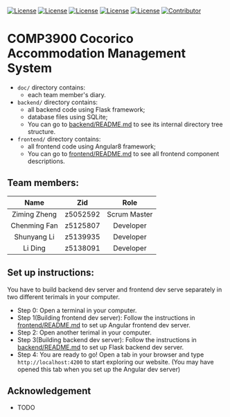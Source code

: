 [![License](https://img.shields.io/badge/License-Flask-blue.svg)](https://flask.palletsprojects.com/en/1.1.x/) [![License](https://img.shields.io/badge/License-Angular%202-blue.svg)](https://angular.io/) [![License](https://img.shields.io/badge/License-Flask%20Restful%20API-blue.svg)](https://flask-restful.readthedocs.io/en/latest/) [![License](https://img.shields.io/badge/License-SQLite-blue.svg)](https://www.sqlite.org/index.html) [![License](https://img.shields.io/badge/License-Python3-blue.svg)](https://www.python.org/) [![Contributor](https://img.shields.io/badge/Contributor-4-brightgreen)](https://github.com/comp3300-comp9900-term-3-2019/capstone-project-nomoreprojectpls/graphs/contributors)

# COMP3900 Cocorico Accommodation Management System
- `doc/` directory contains:
    - each team member's diary.
- `backend/` directory contains:
    - all backend code using Flask framework;
    - database files using SQLite;
    - You can go to [backend/README.md](./backend/README.md) to see its internal directory tree structure.
- `frontend/` directory contains:
    - all frontend code using Angular8 framework;
    - You can go to [frontend/README.md](./frontend/README.md) to see all frontend component descriptions.

## Team members:

|     Name     |   Zid    |   Role   |
| :----------: | :------: | :-------: |
| Ziming Zheng | z5052592 |   Scrum Master  |
| Chenming Fan | z5125807 | Developer |
| Shunyang Li  | z5139935 | Developer |
|   Li Ding    | z5138091 | Developer |

## Set up instructions:
You have to build backend dev server and frontend dev serve separately in two different terimals in your computer.
- Step 0: Open a terminal in your computer.
- Step 1(Building frontend dev server): Follow the instructions in [frontend/README.md](./frontend/README.md) to set up Angular frontend dev server.
- Step 2: Open another terimal in your computer.
- Step 3(Building backend dev server): Follow the instructions in [backend/README.md](./backend/README.md) to set up Flask backend dev server.
- Step 4: You are ready to go! Open a tab in your browser and type `http://localhost:4200` to start exploring our website. (You may have opened this tab when you set up the Angular dev server)

## Acknowledgement
- TODO

